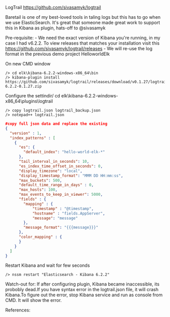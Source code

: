 LogTrail
https://github.com/sivasamyk/logtrail

Baretail is one of my best-loved tools in taling logs but this has to go when we use ElasticSearch. It's great that someone made great work to support this in Kibana as plugin, hats-off to @sivasamyk

Pre-requisite:
	- We need the exact version of Kibana you're running, in my case I had v6.2.2. To view releases that matches your installation visit this https://github.com/sivasamyk/logtrail/releases
	- We will re-use the log format in the previous demo project HelloworldElk

On new CMD window
```
/> cd elk\kibana-6.2.2-windows-x86_64\bin
/> kibana-plugin install https://github.com/sivasamyk/logtrail/releases/download/v0.1.27/logtrail-6.2.2-0.1.27.zip
```

Configure the settindir/ cd elk\kibana-6.2.2-windows-x86_64\plugins\logtrail
```
/> copy logtrail.json logtrail_backup.json
/> notepad++ logtrail.json
```

```json
#copy full json data and replace the existing
{
  "version" : 1,
  "index_patterns" : [
    {      
      "es": {
        "default_index": "hello-world-elk-*"
      },
      "tail_interval_in_seconds": 10,
      "es_index_time_offset_in_seconds": 0,
      "display_timezone": "local",
      "display_timestamp_format": "MMM DD HH:mm:ss",
      "max_buckets": 500,
      "default_time_range_in_days" : 0,
      "max_hosts": 100,
      "max_events_to_keep_in_viewer": 5000,
      "fields" : {
        "mapping" : {
            "timestamp" : "@timestamp",
            "hostname" : "fields.AppServer",
            "message": "message"
        },
        "message_format": "{{{message}}}"
      },
      "color_mapping" : {
      }
    }  
  ]
}
```

Restart Kibana and wait for few seconds
```
/> nssm restart "Elasticsearch - Kibana 6.2.2"
```

Watch-out for:
If after configuring plugin, Kibana became inaccessible, its probobly dead.If you have syntax error in the logtrail.json file, it will crash Kibana.To figure out the error, stop Kibana service and run as console from CMD. It will show the error.

References:

